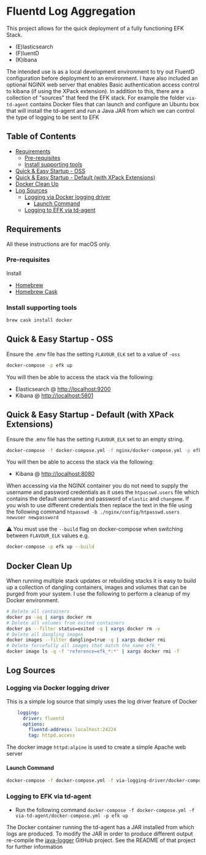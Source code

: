 # Fluentd Log Aggregation

This project allows for the quick deployment of a fully functioning EFK Stack.
- (E)lasticsearch
- (F)luentD
- (K)ibana

The intended use is as a local development environment to try out FluentD configuration before deployment to an environment.
I have also included an optional NGINX web server that enables Basic authentication access control to kibana (if using
the XPack extension). In addition to this, there are a collection of "sources" that feed the EFK stack. For example the
folder `via-td-agent` contains Docker files that can launch and configure an Ubuntu box that will install the td-agent
and run a Java JAR from which we can control the type of logging to be sent to EFK

## Table of Contents

<!-- toc -->

- [Requirements](#requirements)
  * [Pre-requisites](#pre-requisites)
  * [Install supporting tools](#install-supporting-tools)
- [Quick & Easy Startup - OSS](#quick--easy-startup---oss)
- [Quick & Easy Startup - Default (with XPack Extensions)](#quick--easy-startup---default-with-xpack-extensions)
- [Docker Clean Up](#docker-clean-up)
- [Log Sources](#log-sources)
  * [Logging via Docker logging driver](#logging-via-docker-logging-driver)
    + [Launch Command](#launch-command)
  * [Logging to EFK via td-agent](#logging-to-efk-via-td-agent)

<!-- tocstop -->

## Requirements
All these instructions are for macOS only.

### Pre-requisites
Install
- [Homebrew](https://docs.brew.sh/Installation.html)
- [Homebrew Cask](https://caskroom.github.io/)

### Install supporting tools
```bash
brew cask install docker
```

## Quick & Easy Startup - OSS

Ensure the .env file has the setting `FLAVOUR_ELK` set to a value of `-oss`

```bash
docker-compose -p efk up
```

You will then be able to access the stack via the following:
- Elasticsearch @ [http://localhost:9200](http://localhost:9200)
- Kibana @ [http://localhost:5601](http://localhost:5601)

## Quick & Easy Startup - Default (with XPack Extensions)

Ensure the .env file has the setting `FLAVOUR_ELK` set to an empty string.

```bash
docker-compose -f docker-compose.yml -f nginx/docker-compose.yml -p efk up
```

You will then be able to access the stack via the following:
- Kibana @ [http://localhost:8080](http://localhost:8080)

When accessing via the NGINX container you do not need to supply the username and password credentials as it uses the 
`htpasswd.users` file which contains the default username and password of `elastic` and `changeme`. If you wish to use
different credentials then replace the text in the file using the following command 
`htpasswd -b ./nginx/config/htpasswd.users newuser newpassword`

:warning: You must use the `--build` flag on docker-compose when switching between `FLAVOUR_ELK` values e.g.
```bash
docker-compose -p efk up --build
```

## Docker Clean Up
When running multiple stack updates or rebuilding stacks it is easy to build up a collection of dangling containers,
images and volumes that can be purged from your system. I use the following to perform a cleanup of my Docker environment.

```bash
# Delete all containers
docker ps -aq | xargs docker rm
# Delete all volumes from exited containers
docker ps --filter status=exited -q | xargs docker rm -v
# Delete all dangling images
docker images --filter dangling=true -q | xargs docker rmi
# Delete forcefully all images that match the name efk_*
docker image ls -q -f 'reference=efk_*:*' | xargs docker rmi -f
```

## Log Sources

### Logging via Docker logging driver
This is a simple log source that simply uses the log driver feature of Docker

```yaml
    logging:
      driver: fluentd
      options:
        fluentd-address: localhost:24224
        tag: httpd.access
```

The docker image `httpd:alpine` is used to create a simple Apache web server

#### Launch Command
```bash
docker-compose -f docker-compose.yml -f via-logging-driver/docker-compose.yml -p efk up
```

### Logging to EFK via td-agent

- Run the following command `docker-compose -f docker-compose.yml -f via-td-agent/docker-compose.yml -p efk up`

The Docker container running the td-agent has a JAR installed from which logs are produced. To modify the JAR in order
to produce different output re-compile the [java-logger](https://github.com/DeploymentKing/java-logger) GitHub project.
See the README of that project for further information
